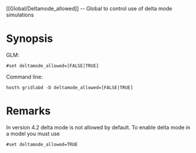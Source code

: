 [[Global/Deltamode_allowed]] -- Global to control use of delta mode simulations

# Synopsis

GLM:
~~~
#set deltamode_allowed=[FALSE|TRUE]
~~~
Command line:
~~~
host% gridlabd -D deltamode_allowed=[FALSE|TRUE]
~~~

# Remarks

In version 4.2 delta mode is not allowed by default.  To enable delta mode in a model you must use
~~~
#set deltamode_allowed=TRUE
~~~
